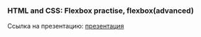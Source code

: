 ### HTML and CSS: Flexbox practise, flexbox(advanced)
Ссылка на презентацию: [презентация](https://github.com/ait-tr/cohort33/blob/main/front_end/lesson_05/HTML_CSS_Flexbox.pdf)
